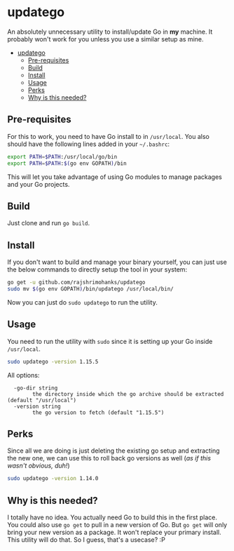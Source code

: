 # updatego

An absolutely unnecessary utility to install/update Go in **my** machine. It probably won't work for you unless you use a similar setup as mine.

- [updatego](#updatego)
  - [Pre-requisites](#pre-requisites)
  - [Build](#build)
  - [Install](#install)
  - [Usage](#usage)
  - [Perks](#perks)
  - [Why is this needed?](#why-is-this-needed)

## Pre-requisites

For this to work, you need to have Go install to in `/usr/local`. You also should have the following lines added in your `~/.bashrc`:

```bash
export PATH=$PATH:/usr/local/go/bin
export PATH=$PATH:$(go env GOPATH)/bin
```

This will let you take advantage of using Go modules to manage packages and your Go projects.

## Build

Just clone and run `go build`.

## Install

If you don't want to build and manage your binary yourself, you can just use the below commands to directly setup the tool in your system:

```bash
go get -u github.com/rajshrimohanks/updatego
sudo mv $(go env GOPATH)/bin/updatego /usr/local/bin/
```

Now you can just do `sudo updatego` to run the utility.

## Usage

You need to run the utility with `sudo` since it is setting up your Go inside `/usr/local`.

```bash
sudo updatego -version 1.15.5
```

All options:

```plaintext
  -go-dir string
        the directory inside which the go archive should be extracted (default "/usr/local")
  -version string
        the go version to fetch (default "1.15.5")
```

## Perks

Since all we are doing is just deleting the existing go setup and extracting the new one, we can use this to roll back go versions as well (_as if this wasn't obvious, duh!_)

```bash
sudo updatego -version 1.14.0
```

## Why is this needed?

I totally have no idea. You actually need Go to build this in the first place. You could also use `go get` to pull in a new version of Go. But `go get` will only bring your new version as a package. It won't replace your primary install. This utility will do that. So I guess, that's a usecase? :P
